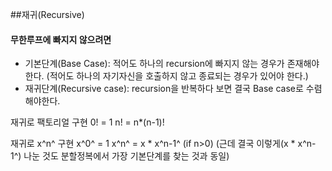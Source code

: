 ##재귀(Recursive)

#### 무한루프에 빠지지 않으려면
- 기본단계(Base Case): 적어도 하나의 recursion에 빠지지 않는 경우가 존재해야한다. (적어도 하나의 자기자신을 호출하지 않고 종료되는 경우가 있어야 한다.)
- 재귀단계(Recursive case): recursion을 반복하다 보면 결국 Base case로 수렴해야한다.

재귀로 팩토리얼 구현
0! = 1
n! = n*(n-1)!

재귀로 x^n^ 구현
x^0^ = 1
x^n^ = x * x^n-1^ (if n>0)
(근데 결국 이렇게(x * x^n-1^) 나눈 것도 분할정복에서 가장 기본단계를 찾는 것과 동일)

